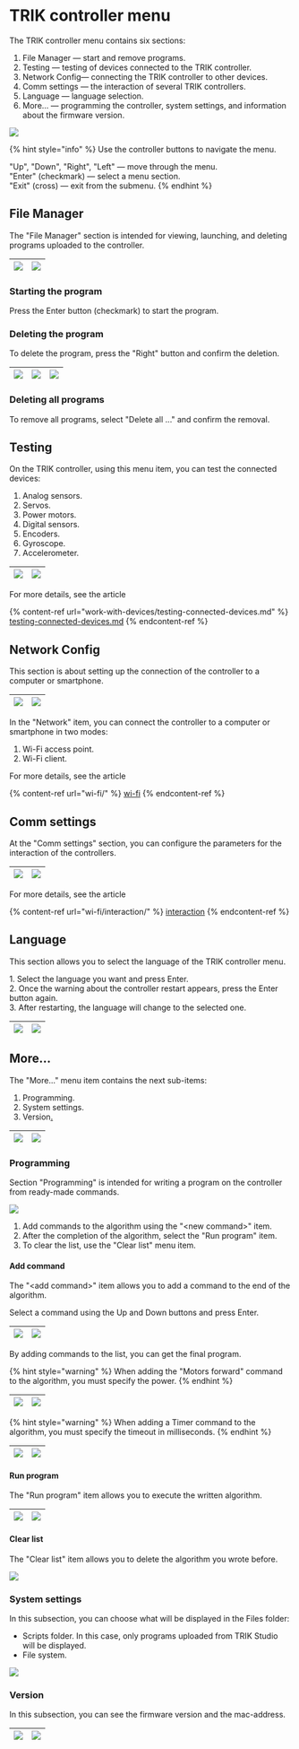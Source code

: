# TRIK controller menu

The TRIK controller menu contains six sections:

1. File Manager — start and remove programs.
2. Testing — testing of devices connected to the TRIK controller.
3. Network Config— connecting the TRIK controller to other devices.
4. Comm settings — the interaction of several TRIK controllers.
5. Language — language selection.
6. More... — programming the controller, system settings, and information about the firmware version.

![](<../.gitbook/assets/74 1 TRIK-Menu File.png>)

{% hint style="info" %}
&#x20;Use the controller buttons to navigate the menu.&#x20;

"Up", "Down", "Right", "Left" — move through the menu.\
"Enter" (checkmark) — select a menu section.\
"Exit" (cross) — exit from the submenu.
{% endhint %}

## **File Manager** <a href="#files" id="files"></a>

The "File Manager" section is intended for viewing, launching, and deleting programs uploaded to the controller.

| ![](<../.gitbook/assets/74 1 TRIK-Menu File.png>) | ![](<../.gitbook/assets/74 1  TRIK-Menu File2.png>) |
| ------------------------------------------------- | --------------------------------------------------- |

### Starting the program

Press the Enter button (checkmark) to start the program.

### Deleting the program

To delete the program, press the "Right" button and confirm the deletion.

| ![](<../.gitbook/assets/74 1  TRIK-Menu File2.png>) | ![](<../.gitbook/assets/74 1 TRIK-Menu File4.png>) | ![](<../.gitbook/assets/74 1 TRIK-Menu File5.png>) |
| --------------------------------------------------- | -------------------------------------------------- | -------------------------------------------------- |

### Deleting all programs

To remove all programs, select "Delete all ..." and confirm the removal.

## **Testing** <a href="#testing" id="testing"></a>

On the TRIK controller, using this menu item, you can test the connected devices:&#x20;

1. Analog sensors.&#x20;
2. Servos.&#x20;
3. Power motors.&#x20;
4. Digital sensors.&#x20;
5. Encoders.&#x20;
6. Gyroscope.&#x20;
7. Accelerometer.

| ![](<../.gitbook/assets/74 2 TRIK-Menu Test.png>) | ![](<../.gitbook/assets/74 3 TRIK-Menu Test-Analog.png>) |
| ------------------------------------------------- | -------------------------------------------------------- |

For more details, see the article

{% content-ref url="work-with-devices/testing-connected-devices.md" %}
[testing-connected-devices.md](work-with-devices/testing-connected-devices.md)
{% endcontent-ref %}



## **Network Config** <a href="#network" id="network"></a>

This section is about setting up the connection of the controller to a computer or smartphone.

| ![](<../.gitbook/assets/74 B TRIK-Menu Netw.png>) | ![](<../.gitbook/assets/74 B TRIK-Menu Netw4.png>) |
| ------------------------------------------------- | -------------------------------------------------- |

In the "Network" item, you can connect the controller to a computer or smartphone in two modes:

1. &#x20;Wi-Fi access point.
2. &#x20;Wi-Fi client.

For more details, see the article

{% content-ref url="wi-fi/" %}
[wi-fi](wi-fi/)
{% endcontent-ref %}



## **Comm settings** <a href="#interaction" id="interaction"></a>

At the "Comm settings" section, you can configure the parameters for the interaction of the controllers.

| ![](<../.gitbook/assets/74 C TRIK-Menu Comm.png>) | ![](<../.gitbook/assets/74 C TRIK-Menu Comm2.png>) |
| ------------------------------------------------- | -------------------------------------------------- |

For more details, see the article

{% content-ref url="wi-fi/interaction/" %}
[interaction](wi-fi/interaction/)
{% endcontent-ref %}



## **Language** <a href="#language" id="language"></a>

This section allows you to select the language of the TRIK controller menu.

1\. Select the language you want and press Enter.\
2\. Once the warning about the controller restart appears, press the Enter button again.\
3\. After restarting, the language will change to the selected one.

| ![](<../.gitbook/assets/74 D TRIK-Menu Lang6.png>) | ![](<../.gitbook/assets/74 D TRIK-Menu Lang5.png>) |
| -------------------------------------------------- | -------------------------------------------------- |

## **More...** <a href="#more" id="more"></a>

The "More..."  menu item contains the next sub-items:

1. Programming.
2. System settings.
3. Version[.](menu.md#system-version)

| ![](<../.gitbook/assets/74 E TRIK-Menu Etc.png>) | ![](<../.gitbook/assets/74 F TRIK-Menu Etc-Prtog.png>) |
| ------------------------------------------------ | ------------------------------------------------------ |

### **Programming** <a href="#programming" id="programming"></a>

Section "Programming" is intended for writing a program on the controller from ready-made commands.

![](<../.gitbook/assets/74 F TRIK-Menu Etc-Prtog2.png>)

1. Add commands to the algorithm using the "\<new command>" item.
2. After the completion of the algorithm, select the "Run program" item.
3. To clear the list, use the "Clear list" menu item.

#### Add command <a href="#newcommand" id="newcommand"></a>

The "\<add command>" item allows you to add a command to the end of the algorithm.

Select a command using the Up and Down buttons and press Enter.

| ![](<../.gitbook/assets/74 F TRIK-Menu Etc-Prtog3.png>) | ![](<../.gitbook/assets/74 F TRIK-Menu Etc-Prtog4.png>) |
| ------------------------------------------------------- | ------------------------------------------------------- |

By adding commands to the list, you can get the final program.

{% hint style="warning" %}
When adding the "Motors forward" command to the algorithm, you must specify the power.
{% endhint %}

| ![](<../.gitbook/assets/74 F TRIK-Menu Etc-Prog6.png>) | ![](<../.gitbook/assets/74 F TRIK-Menu Etc-Prog7.png>) |
| ------------------------------------------------------ | ------------------------------------------------------ |

{% hint style="warning" %}
When adding a Timer command to the algorithm, you must specify the timeout in milliseconds.
{% endhint %}

| ![](<../.gitbook/assets/74 F TRIK-Menu Etc-Prog8.png>) | ![](<../.gitbook/assets/74 F TRIK-Menu Etc-Prog9.png>) |
| ------------------------------------------------------ | ------------------------------------------------------ |

#### Run program <a href="#runprogram" id="runprogram"></a>

The "Run program" item allows you to execute the written algorithm.

| ![](<../.gitbook/assets/74 F TRIK-Menu Etc-ProgA.png>) | ![](<../.gitbook/assets/74 F TRIK-Menu Etc-ProgB.png>) |
| ------------------------------------------------------ | ------------------------------------------------------ |

#### Clear list <a href="#clear" id="clear"></a>

The "Clear list" item allows you to delete the algorithm you wrote before.

![](<../.gitbook/assets/74 F TRIK-Menu Etc-ProgC.png>)

### **System settings** <a href="#system-settings" id="system-settings"></a>

In this subsection, you can choose what will be displayed in the Files folder:

* Scripts folder. In this case, only programs uploaded from TRIK Studio will be displayed.
* File system.

![](<../.gitbook/assets/74 G TRIK-Menu Etc-Syst2.png>)

### **Version** <a href="#system-version" id="system-version"></a>

In this subsection, you can see the firmware version and the mac-address.

| ![](<../.gitbook/assets/74 H TRIK-Menu Etc-Ver.png>) | ![](<../.gitbook/assets/74 H TRIK-Menu Etc-Ver2.png>) |
| ---------------------------------------------------- | ----------------------------------------------------- |
